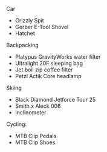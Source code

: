 Car
- Grizzly Spit
- Gerber E-Tool Shovel 
- Hatchet 

Backpacking
- Platypus GravityWorks water filter
- Ultralight 20F sleeping bag
- Jet boil zip coffee filter
- Petzl Actik Core headlamp

Skiing
- Black Diamond Jetforce Tour 25
- Smith x Aleck 006
- Inclinometer

Cycling:
- MTB Clip Pedals
- MTB Clip Shoes
